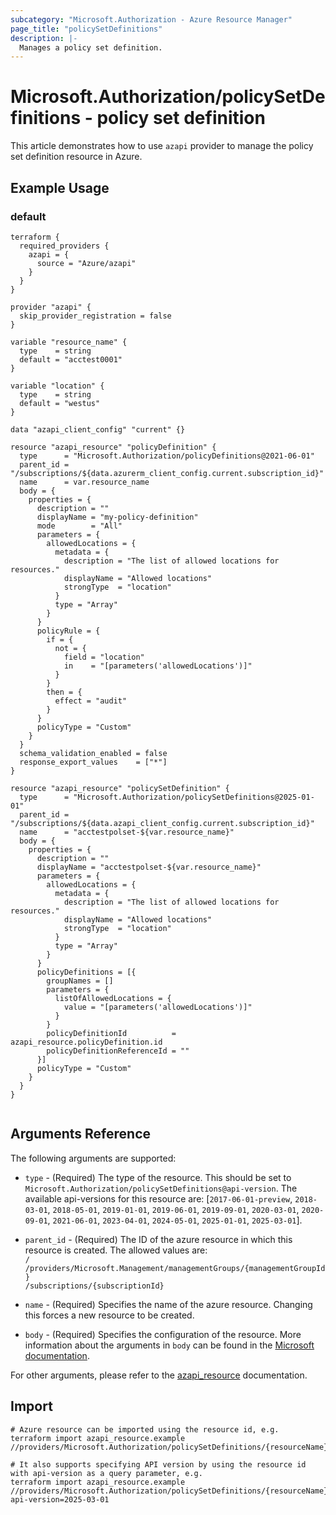 ```yaml
---
subcategory: "Microsoft.Authorization - Azure Resource Manager"
page_title: "policySetDefinitions"
description: |-
  Manages a policy set definition.
---
```


# Microsoft.Authorization/policySetDefinitions - policy set definition

This article demonstrates how to use `azapi` provider to manage the policy set definition resource in Azure.

## Example Usage

### default

```hcl
terraform {
  required_providers {
    azapi = {
      source = "Azure/azapi"
    }
  }
}

provider "azapi" {
  skip_provider_registration = false
}

variable "resource_name" {
  type    = string
  default = "acctest0001"
}

variable "location" {
  type    = string
  default = "westus"
}

data "azapi_client_config" "current" {}

resource "azapi_resource" "policyDefinition" {
  type      = "Microsoft.Authorization/policyDefinitions@2021-06-01"
  parent_id = "/subscriptions/${data.azurerm_client_config.current.subscription_id}"
  name      = var.resource_name
  body = {
    properties = {
      description = ""
      displayName = "my-policy-definition"
      mode        = "All"
      parameters = {
        allowedLocations = {
          metadata = {
            description = "The list of allowed locations for resources."
            displayName = "Allowed locations"
            strongType  = "location"
          }
          type = "Array"
        }
      }
      policyRule = {
        if = {
          not = {
            field = "location"
            in    = "[parameters('allowedLocations')]"
          }
        }
        then = {
          effect = "audit"
        }
      }
      policyType = "Custom"
    }
  }
  schema_validation_enabled = false
  response_export_values    = ["*"]
}

resource "azapi_resource" "policySetDefinition" {
  type      = "Microsoft.Authorization/policySetDefinitions@2025-01-01"
  parent_id = "/subscriptions/${data.azapi_client_config.current.subscription_id}"
  name      = "acctestpolset-${var.resource_name}"
  body = {
    properties = {
      description = ""
      displayName = "acctestpolset-${var.resource_name}"
      parameters = {
        allowedLocations = {
          metadata = {
            description = "The list of allowed locations for resources."
            displayName = "Allowed locations"
            strongType  = "location"
          }
          type = "Array"
        }
      }
      policyDefinitions = [{
        groupNames = []
        parameters = {
          listOfAllowedLocations = {
            value = "[parameters('allowedLocations')]"
          }
        }
        policyDefinitionId          = azapi_resource.policyDefinition.id
        policyDefinitionReferenceId = ""
      }]
      policyType = "Custom"
    }
  }
}


```



## Arguments Reference

The following arguments are supported:

* `type` - (Required) The type of the resource. This should be set to `Microsoft.Authorization/policySetDefinitions@api-version`. The available api-versions for this resource are: [`2017-06-01-preview`, `2018-03-01`, `2018-05-01`, `2019-01-01`, `2019-06-01`, `2019-09-01`, `2020-03-01`, `2020-09-01`, `2021-06-01`, `2023-04-01`, `2024-05-01`, `2025-01-01`, `2025-03-01`].

* `parent_id` - (Required) The ID of the azure resource in which this resource is created. The allowed values are:  
  `/`  
  `/providers/Microsoft.Management/managementGroups/{managementGroupId}`  
  `/subscriptions/{subscriptionId}`

* `name` - (Required) Specifies the name of the azure resource. Changing this forces a new resource to be created.

* `body` - (Required) Specifies the configuration of the resource. More information about the arguments in `body` can be found in the [Microsoft documentation](https://learn.microsoft.com/en-us/azure/templates/Microsoft.Authorization/policySetDefinitions?pivots=deployment-language-terraform).

For other arguments, please refer to the [azapi_resource](https://registry.terraform.io/providers/Azure/azapi/latest/docs/resources/resource) documentation.

## Import

 ```shell
 # Azure resource can be imported using the resource id, e.g.
 terraform import azapi_resource.example //providers/Microsoft.Authorization/policySetDefinitions/{resourceName}
 
 # It also supports specifying API version by using the resource id with api-version as a query parameter, e.g.
 terraform import azapi_resource.example //providers/Microsoft.Authorization/policySetDefinitions/{resourceName}?api-version=2025-03-01
 ```
